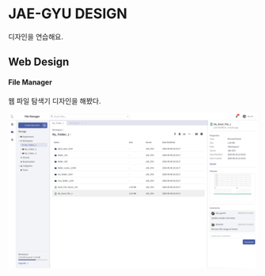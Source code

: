 # JAE-GYU DESIGN
디자인을 연습해요.


## Web Design

#### File Manager
웹 파일 탐색기 디자인을 해봤다.


![screencapture](./file_manager/_file_manager_property.png)
